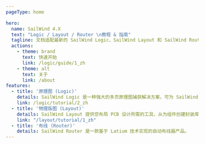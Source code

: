 ```yaml
---
pageType: home

hero:
  name: SailWind 4.X
  text: "Logic / Layout / Router \n教程 & 指南"
  tagline: 文档适配最新的 SailWind Logic、SailWind Layout 和 SailWind Router。
  actions:
    - theme: brand
      text: 快速开始
      link: /logic/guide/1_zh
    - theme: alt
      text: 关于
      link: /about
features:
  - title: '原理图 (Logic)'
    details: SailWind Logic 是一种强大的多页原理图捕获解决方案，可为 SailWind Layout 构建有效的前端环境。
    link: /logic/tutorial/2_zh
  - title: '物理版图 (Layout)'
    details: SailWind Layout 提供您布局 PCB 设计所需的工具，从为组件创建封装库到生成制造输出。
    link: "/layout/tutorial/1_zh"
  - title: '布线 (Router)'
    details: SailWind Router 是一款基于 Latium 技术实现的自动布线器产品。
---
```

